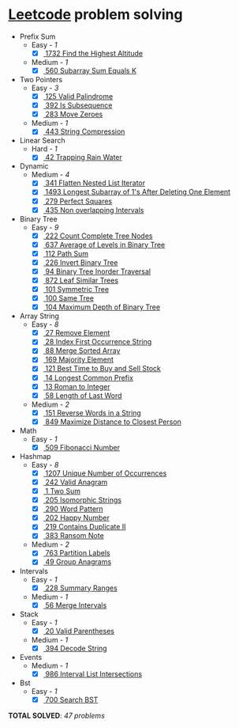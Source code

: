 # [Leetcode](https://leetcode.com/u/vkta_tdm/) problem solving
- Prefix Sum  
    - Easy   - _1_  
        - [x] [ 1732 Find the Highest Altitude](prefix_sum/easy/_1732_Find_the_Highest_Altitude.py)  
    - Medium   - _1_  
        - [x] [ 560 Subarray Sum Equals K](prefix_sum/medium/_560_Subarray_Sum_Equals_K.py)  
- Two Pointers  
    - Easy   - _3_  
        - [x] [ 125 Valid Palindrome](two_pointers/easy/_125_Valid_Palindrome.py)  
        - [x] [ 392 Is Subsequence](two_pointers/easy/_392_Is_Subsequence.py)  
        - [x] [ 283 Move Zeroes](two_pointers/easy/_283_Move_Zeroes.py)  
    - Medium   - _1_  
        - [x] [ 443 String Compression](two_pointers/medium/_443_String_Compression.py)  
- Linear Search  
    - Hard   - _1_  
        - [x] [ 42 Trapping Rain Water](linear_search/hard/_42_Trapping_Rain_Water.py)  
- Dynamic  
    - Medium   - _4_  
        - [x] [ 341 Flatten Nested List Iterator](dynamic/medium/_341_Flatten_Nested_List_Iterator.py)  
        - [x] [ 1493 Longest Subarray of 1's After Deleting One Element](dynamic/medium/_1493_Longest_Subarray_of_1's_After_Deleting_One_Element.py)  
        - [x] [ 279 Perfect Squares](dynamic/medium/_279_Perfect_Squares.py)  
        - [x] [ 435 Non overlapping Intervals](dynamic/medium/_435_Non_overlapping_Intervals.py)  
- Binary Tree  
    - Easy   - _9_  
        - [x] [ 222 Count Complete Tree Nodes](binary_tree/easy/_222_Count_Complete_Tree_Nodes.py)  
        - [x] [ 637 Average of Levels in Binary Tree](binary_tree/easy/_637_Average_of_Levels_in_Binary_Tree.py)  
        - [x] [ 112 Path Sum](binary_tree/easy/_112_Path_Sum.py)  
        - [x] [ 226 Invert Binary Tree](binary_tree/easy/_226_Invert_Binary_Tree.py)  
        - [x] [ 94 Binary Tree Inorder Traversal](binary_tree/easy/_94_Binary_Tree_Inorder_Traversal.py)  
        - [x] [ 872 Leaf Similar Trees](binary_tree/easy/_872_Leaf_Similar_Trees.py)  
        - [x] [ 101 Symmetric Tree](binary_tree/easy/_101_Symmetric_Tree.py)  
        - [x] [ 100 Same Tree](binary_tree/easy/_100_Same_Tree.py)  
        - [x] [ 104 Maximum Depth of Binary Tree](binary_tree/easy/_104_Maximum_Depth_of_Binary_Tree.py)  
- Array String  
    - Easy   - _8_  
        - [x] [ 27 Remove Element](array_string/easy/_27_Remove_Element.py)  
        - [x] [ 28 Index First Occurrence String](array_string/easy/_28_Index_First_Occurrence_String.py)  
        - [x] [ 88 Merge Sorted Array](array_string/easy/_88_Merge_Sorted_Array.py)  
        - [x] [ 169 Majority Element](array_string/easy/_169_Majority_Element.py)  
        - [x] [ 121 Best Time to Buy and Sell Stock](array_string/easy/_121_Best_Time_to_Buy_and_Sell_Stock.py)  
        - [x] [ 14 Longest Common Prefix](array_string/easy/_14_Longest_Common_Prefix.py)  
        - [x] [ 13 Roman to Integer](array_string/easy/_13_Roman_to_Integer.py)  
        - [x] [ 58 Length of Last Word](array_string/easy/_58_Length_of_Last_Word.py)  
    - Medium   - _2_  
        - [x] [ 151 Reverse Words in a String](array_string/medium/_151_Reverse_Words_in_a_String.py)  
        - [x] [ 849 Maximize Distance to Closest Person](array_string/medium/_849_Maximize_Distance_to_Closest_Person.py)  
- Math  
    - Easy   - _1_  
        - [x] [ 509 Fibonacci Number](math/easy/_509_Fibonacci_Number.py)  
- Hashmap  
    - Easy   - _8_  
        - [x] [ 1207 Unique Number of Occurrences](hashmap/easy/_1207_Unique_Number_of_Occurrences.py)  
        - [x] [ 242 Valid Anagram](hashmap/easy/_242_Valid_Anagram.py)  
        - [x] [ 1 Two Sum](hashmap/easy/_1_Two_Sum.py)  
        - [x] [ 205 Isomorphic Strings](hashmap/easy/_205_Isomorphic_Strings.py)  
        - [x] [ 290 Word Pattern](hashmap/easy/_290_Word_Pattern.py)  
        - [x] [ 202 Happy Number](hashmap/easy/_202_Happy_Number.py)  
        - [x] [ 219 Contains Duplicate II](hashmap/easy/_219_Contains_Duplicate_II.py)  
        - [x] [ 383 Ransom Note](hashmap/easy/_383_Ransom_Note.py)  
    - Medium   - _2_  
        - [x] [ 763 Partition Labels](hashmap/medium/_763_Partition_Labels.py)  
        - [x] [ 49 Group Anagrams](hashmap/medium/_49_Group_Anagrams.py)  
- Intervals  
    - Easy   - _1_  
        - [x] [ 228 Summary Ranges](intervals/easy/_228_Summary_Ranges.py)  
    - Medium   - _1_  
        - [x] [ 56 Merge Intervals](intervals/medium/_56_Merge_Intervals.py)  
- Stack  
    - Easy   - _1_  
        - [x] [ 20 Valid Parentheses](stack/easy/_20_Valid_Parentheses.py)  
    - Medium   - _1_  
        - [x] [ 394 Decode String](stack/medium/_394_Decode_String.py)  
- Events  
    - Medium   - _1_  
        - [x] [ 986 Interval List Intersections](events/medium/_986_Interval_List_Intersections.py)  
- Bst  
    - Easy   - _1_  
        - [x] [ 700 Search BST](BST/easy/_700_Search_BST.py)  

**TOTAL SOLVED**: _47 problems_